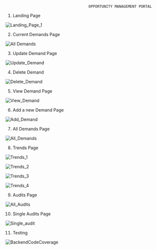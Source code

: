                                           OPPORTUNITY MANAGEMENT PORTAL
                                                                      
1. Landing Page

![Landing_Page_1](https://user-images.githubusercontent.com/38495344/117297210-93eadb80-ae93-11eb-964f-4f8c036e7e0d.PNG)


2. Current Demands Page

![All Demands](https://user-images.githubusercontent.com/38495344/117297338-b7ae2180-ae93-11eb-8d90-4d03f5fed61d.PNG)


3. Update Demand Page

![Update_Demand](https://user-images.githubusercontent.com/38495344/117297538-f9d76300-ae93-11eb-82fa-0d10e2618f95.PNG)


4. Delete Demand

![Delete_Demand](https://user-images.githubusercontent.com/38495344/117297623-12e01400-ae94-11eb-8ffa-81f46fda3b44.PNG)


5. View Demand Page

![View_Demand](https://user-images.githubusercontent.com/38495344/117297669-1d9aa900-ae94-11eb-9414-e33c3e381d9d.PNG)


6. Add a new Demand Page

![Add_Demand](https://user-images.githubusercontent.com/38495344/117297718-2a1f0180-ae94-11eb-873a-198691d7a09a.PNG)


7. All Demands Page

![All_Demands](https://user-images.githubusercontent.com/38495344/117297762-360ac380-ae94-11eb-8eb1-ec563d52aa2a.PNG)


8. Trends Page

![Trends_1](https://user-images.githubusercontent.com/38495344/117297979-7bc78c00-ae94-11eb-8253-802731f5f614.PNG)

![Trends_2](https://user-images.githubusercontent.com/38495344/117298003-808c4000-ae94-11eb-99a0-bfc6879e8ce6.PNG)

![Trends_3](https://user-images.githubusercontent.com/38495344/117298014-83873080-ae94-11eb-8fb1-2131df981116.PNG)

![Trends_4](https://user-images.githubusercontent.com/38495344/117298040-871ab780-ae94-11eb-83c4-ccf8d471b333.PNG)


9. Audits Page

![All_Audits](https://user-images.githubusercontent.com/38495344/117298156-aaddfd80-ae94-11eb-97b2-dc085f909db3.PNG)


10. Single Audits Page

![Single_audit](https://user-images.githubusercontent.com/38495344/117298249-c5b07200-ae94-11eb-86b4-6a45212f9866.PNG)


11. Testing                                                                      

![BackendCodeCoverage](https://user-images.githubusercontent.com/38495344/117298287-d234ca80-ae94-11eb-93cc-fe34e81640be.PNG)
